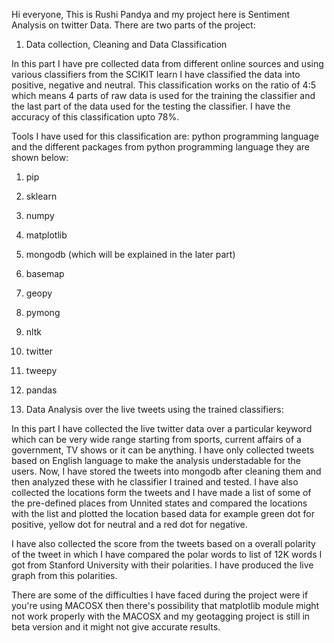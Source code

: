 Hi everyone, 
This is Rushi Pandya and my project here is Sentiment Analysis on twitter Data.
There are two parts of the project:
1. Data collection, Cleaning and Data Classification

In this part I have pre collected data from different online sources and using various classifiers from the SCIKIT learn 
I have classified the data into positive, negative and neutral. This classification works on the ratio of 4:5 which means 
4 parts of raw data is used for the training the classifier and the last part of the data used for the testing the classifier.
I have the accuracy of this classification upto 78%.

Tools I have used for this classification are:
python programming language and the different packages from python programming language they are shown below:
1. pip
2. sklearn
3. numpy
4. matplotlib
5. mongodb (which will be explained in the later part)
6. basemap
7. geopy
8. pymong
9. nltk
10. twitter
11. tweepy
12. pandas

2. Data Analysis over the live tweets using the trained classifiers:

In this part I have collected the live twitter data over a particular keyword which can be very wide range starting from sports,
current affairs of a government, TV shows or it can be anything. I have only collected tweets based on English language to make 
the analysis understadable for the users. Now, I have stored the tweets into mongodb after cleaning them and then analyzed these
with he classifier I trained and tested. I have also collected the locations form the tweets and I have made a list of some of the 
pre-defined places from Unnited states and compared the locations with the list and plotted the location based data for example
green dot for positive, yellow dot for neutral and a red dot for negative.

I have also collected the score from the tweets based on a overall polarity of the tweet in which I have compared the polar words
to list of 12K words I got from Stanford University with their polarities. I have produced the live graph from this polarities.

There are some of the difficulties I have faced during the project were if you're using MACOSX then there's possibility that 
matplotlib module might not work properly with the MACOSX and my geotagging project is still in beta version and it might not
give accurate results.


